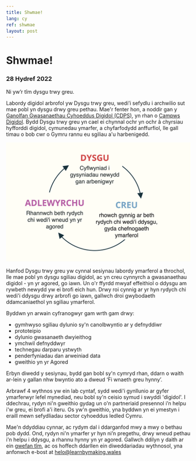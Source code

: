 ```yaml
---
title: Shwmae!
lang: cy
ref: shwmae
layout: post
---
```


# Shwmae!
### 28 Hydref 2022
 
Ni yw’r tîm dysgu trwy greu. 
 
Labordy digidol arbrofol yw Dysgu trwy greu, wedi’i sefydlu i archwilio sut mae pobl yn dysgu drwy greu pethau. Mae'r fenter hon, a noddir gan y [Ganolfan Gwasanaethau Cyhoeddus Digidol (CDPS)](https://gwasanaethaucyhoeddusdigidol.llyw.cymru/), yn rhan o [Campws Digidol](https://gwasanaethaucyhoeddusdigidol.llyw.cymru/ein-gwaith/hyfforddiant-digidol). Bydd Dysgu trwy greu yn cael ei chynnal ochr yn ochr â chyrsiau hyfforddi digidol, cymunedau ymarfer, a chyfarfodydd anffurfiol, lle gall timau o bob cwr o Gymru rannu eu sgiliau a'u harbenigedd.

![Dysgu, Creu, Adolygu..Ailadrodd, ailadrodd, ailadrodd](/assets/images/dysgu-adolygu-creu.png)

Hanfod Dysgu trwy greu yw cynnal sesiynau labordy ymarferol a throchol, lle mae pobl yn dysgu sgiliau digidol, ac yn creu cynnyrch a gwasanaethau digidol - yn yr agored, go iawn. Un o'r ffyrdd mwyaf effeithiol o ddysgu am rywbeth newydd yw ei brofi eich hun. Drwy roi cynnig ar yr hyn rydych chi wedi'i ddysgu drwy arbrofi go iawn, gallwch droi gwybodaeth ddamcaniaethol yn sgiliau ymarferol.
 
Byddwn yn arwain cyfranogwyr gam wrth gam drwy:
* gymhwyso sgiliau dylunio sy'n canolbwyntio ar y defnyddiwr
* prototeipio
* dylunio gwasanaeth dwyieithog 
* ymchwil defnyddwyr
* technegau darparu ystwyth
* penderfyniadau dan arweiniad data
* gweithio yn yr Agored
 
Erbyn diwedd y sesiynau, bydd gan bobl sy'n cymryd rhan, ddarn o waith ar-lein y gallan nhw bwyntio ato a dweud ‘Fi wnaeth greu hynny’. 
 
Arbrawf 4 wythnos yw ein lab cyntaf, sydd wedi'i gynllunio ar gyfer ymarferwyr lefel mynediad, neu bobl sy'n ceisio symud i swyddi 'digidol'. I ddechrau, rydyn ni'n gweithio gydag un o'n partneriaid presennol i’n helpu i'w greu, ei brofi a'i iteru. Os yw'n gweithio, yna byddwn yn ei ymestyn i eraill mewn sefydliadau sector cyhoeddus ledled Cymru.
 
Mae'n ddyddiau cynnar, ac rydym dal i ddarganfod mwy a mwy o bethau pob dydd. Ond, rydyn ni'n ymarfer yr hyn ni’n pregethu, drwy wneud pethau i'n helpu i ddysgu, a rhannu hynny yn yr agored. Gallwch ddilyn y daith ar ein [gwefan tîm](https://learnbymaking.wales/cy), ac os hoffech ddarllen ein diweddariadau wythnosol, yna anfonwch e-bost at [helo@learnbymaking.wales](mailto:helo@learnbymaking.wales)